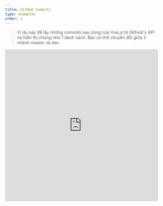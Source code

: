 ```yaml
---
title: GitHub Commits
type: examples
order: 1
---
```


> Ví dụ này để lấy những commits sau cùng của Vue.js từ GitHub's API và hiển thị chúng như 1 danh sách. Bạn có thể chuyển đổi giữa 2 nhánh master và dev.

<iframe width="100%" height="500" src="https://jsfiddle.net/yyx990803/c5g8xnar/embedded/result,html,js,css" allowfullscreen="allowfullscreen" frameborder="0"></iframe>
